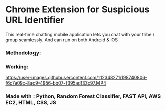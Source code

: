# Chrome Extension for Suspicious URL Identifier

This real-time chatting mobile application lets you chat with your tribe / group seamlessly. And can run on both Android & iOS

### Methodology:

### Working:


https://user-images.githubusercontent.com/112348271/198740806-f6c7e09c-8ac9-4956-bb07-f395adf33c97.MP4



### Made with : Python, Random Forest Classifier, FAST API, AWS EC2, HTML, CSS, JS
